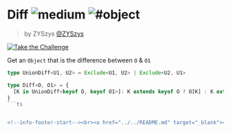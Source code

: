 <!--info-header-start--><h1>Diff <img src="https://img.shields.io/badge/-medium-d9901a" alt="medium"/> <img src="https://img.shields.io/badge/-%23object-999" alt="#object"/></h1><blockquote><p>by ZYSzys <a href="https://github.com/ZYSzys" target="_blank">@ZYSzys</a></p></blockquote><p><a href="https://tsch.js.org/645/play" target="_blank"><img src="https://img.shields.io/badge/-Take%20the%20Challenge-3178c6?logo=typescript&logoColor=white" alt="Take the Challenge"/></a> </p><!--info-header-end-->

Get an `Object` that is the difference between `O` & `O1`

```ts
type UnionDiff<U1, U2> = Exclude<U1, U2> | Exclude<U2, U1>

type Diff<O, O1> = {
  [K in UnionDiff<keyof O, keyof O1>]: K extends keyof O ? O[K] : K extends keyof O1 ? O1[K] : never
}
```ts


<!--info-footer-start--><br><a href="../../README.md" target="_blank"><img src="https://img.shields.io/badge/-Back-grey" alt="Back"/></a> <a href="https://tsch.js.org/645/answer" target="_blank"><img src="https://img.shields.io/badge/-Share%20your%20Solutions-teal" alt="Share your Solutions"/></a> <a href="https://tsch.js.org/645/solutions" target="_blank"><img src="https://img.shields.io/badge/-Check%20out%20Solutions-de5a77?logo=awesome-lists&logoColor=white" alt="Check out Solutions"/></a> <!--info-footer-end-->
